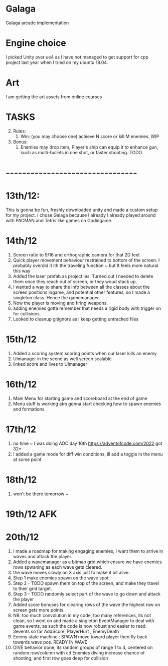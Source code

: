 # Galaga
Galaga arcade implementation

# Engine choice 
I picked Unity over ue4 as I have not managed to get support for cpp project last year when I tried on my ubuntu 18.04.

# Art
I am getting the art assets from online courses



# TASKS
2. Rules:
    1. Win: (you may choose one) achieve N score or kill  M enemies. WIP
5. Bonus:
    1. Enemies may drop item, Player's ship can equip it to enhance gun, such as multi-bullets in one shot, or faster shooting. TODO


# -------------------------------- #

# 13th/12:
This is gonna be fun, freshly downloaded unity and made a custom setup for my project.
I chose Galaga because I already I already played around with PACMAN and Tetris like games on Codingame.

# 14th/12
1. Screen ratio to 9/16 and orthographic camera for that 2D feel.
2. Quick player movement behaviour restrained to bottom of the screen. I probably overdid it ith the traveling function ~ but It feels more natural this way
3. Added the laser prefab as projectiles. Turned out I needed to delete them once they reach out of screen, or they woud stack up.
4. I wanted a way to share the info between all the classes about the screen positions ingame, and potential other features, so I made a singleton class. Hence the gamemanager.
5. Now the player is moving and firing weapons.
6. adding enemies gotta remember that needs a rigid body with trigger on for collisions.
7. Looked to cleanup gitignore as I keep getting untracked files 

# 15th/12
1. Added a scoring system scoring points when our laser kills an enemy
2. UImanager in the scene as well screen scalable
3. linked score and lives to UImanager

# 16th/12
1. Main Menu for starting game and scoreboard at the end of game
2. Menu stuff is working atm gonna start checking how to spawn enemies and formations

# 17th/12
1. no time ~ I was doing AOC day 16th https://adventofcode.com/2022 got 32*  
2. I added a game mode for diff win conditions, ill add a toggle in the menu at some point

# 18th/12
1. won't be there tomorrow ~

# 19th/12 AFK

# 20th/12
1. I made a roadmap for making engaging enemies, I want them to arrive in waves and attack the player.
2. Added a wavemanager as a bitmap grid which ensure we have enemies rows spwaning as each wave gets cleared.
3. the wave moves slowly on X axis just to make it bit alive.
4. Step 1 make enemies spawn on the wave spot
5. Step 2 - TODO spawn them on top of the screen, and make they travel to their grid target.
6. Step 3 - TODO randomly select part of the wave to go down and attack the player
7. Added score bonuses for clearing rows of the wave the highest row on screen gets more points.
8. NB: too much convolution in my code, too many references, its not clean, so I went on and made a singleton EventManager to deal with game events, as such the code is now robust and easier to read.
3events so far AddScore, PlayerHurt , EnemyDeath
9. Enemy state machine : SPAWN move toward player then fly back towards wave pos. READY IN WAVE
10. DIVE behavior done, its random groups of range 1 to 4, centered on random row/column with cd
Enemies diving increase chance of shooting, and first row goes deep for collision